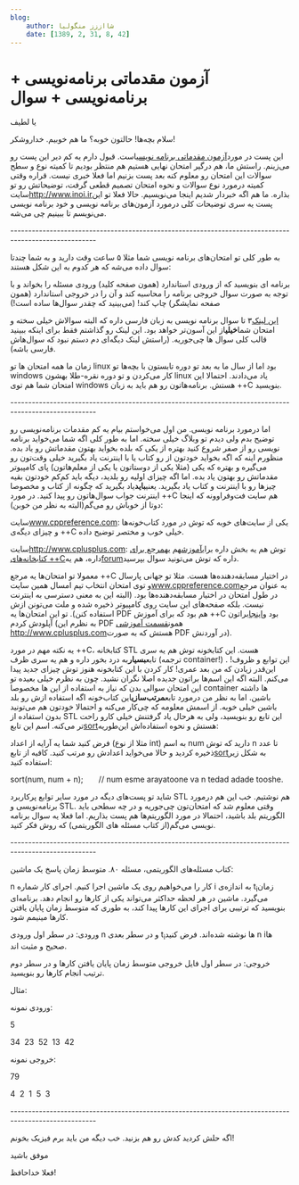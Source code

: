 ```yaml
---
blog:
    author: شااززز منگولیا
    date: [1389, 2, 31, 8, 42]
---
```

# آزمون مقدماتی برنامه‌نویسی + برنامه‌نویسی + سوال

<div class="cnt">
یا لطیف<p>سلام بچه‌ها! حالتون خوبه؟ ما هم خوبیم. خداروشکر!</p>
<p>این پست در مورد<a href="http://www.inoi.ir/%d9%85%d9%82%d8%b1%d8%b1%d8%a7%d8%aa-%d8%a7%d9%84%d9%85%d9%be%db%8c%d8%a7%d8%af-%d9%87%d8%a7%db%8c-%d8%af%d8%a7%d8%ae%d9%84%db%8c/%d8%a2%d8%b2%d9%85%d9%88%d9%86-%d9%85%d9%82%d8%af%d9%85%d8%a7%d8%aa%db%8c-%d8%a8%d8%b1%d9%86%d8%a7%d9%85%d9%87-%d9%86%d9%88%db%8c%d8%b3%db%8c/" target="_blank">آزمون مقدماتی برنامه نویسی</a>است. قبول دارم یه کم دیر این پست رو می‌زینم. راستش ما، هم درگیر امتحان نهایی هستیم هم منتظر بودیم تا کمیته نوع و سطح سوالات این امتحان رو معلوم کنه بعد پست بزنیم اما فعلا خبری نیست. قراره وقتی کمیته درمورد نوع سوالات و نحوه امتحان تصمیم قطعی گرفت، توضیحاتش رو تو سایت<a href="http://www.inoi.ir/" target="_blank">http://www.inoi.ir</a>بذاره. ما هم اگه خبردار شدیم اینجا می‌نویسیم. حالا فعلا تو این پست یه سری توضیحات کلی درمورد آزمون‌های برنامه نویسی و خود برنامه نویسی می‌نویسم تا ببینیم چی می‌شه.</p>
<p>------------------------------------------------------------------------------------------------------</p>
<p>به طور کلی تو امتحان‌های برنامه نویسی شما مثلا ۵ ساعت وقت دارید و به شما چندتا سوال داده می‌شه که هر کدوم به این شکل هستند:</p>
<p>برنامه ای بنویسید که از ورودی استاندارد (همون صفحه کلید) ورودی مسئله را بخواند و با توجه به صورت سوال خروجی برنامه را محاسبه کند و آن را در خروجی استاندارد (همون صفحه نمایشگر) چاپ کند! (می‌بینید که چقدر سوال‌ها ساده است!)</p>
<p><a href="http://www.apio.olympiad.org/2010/apio2010-persian.pdf">این لینک</a>۳ تا سوال برنامه نویسی به زبان فارسی داره که البته سوالاش خیلی سخته و امتحان شما<strong>خیلی</strong>از این آسون‌تر خواهد بود. این لینک رو گذاشتم فقط برای اینکه ببینید قالب کلی سوال ها چی‌جوریه. (راستش لینک دیگه‌ای دم دستم نبود که سوال‌هاش فارسی باشه).</p>
<p>زمان ما همه امتحان ها تو linux بود اما از سال ما به بعد تو دوره تابستون با بچه‌ها تو windows کار می‌کردن و تو دوره نقره-طلا بهشون linux یاد می‌دادند. احتمالا این امتحان شما هم توی windows هستش. برنامه‌هاتون رو هم باید به زبان ++C بنویسید.</p>
<p>------------------------------------------------------------------------------------------------------</p>
<p>اما درمورد برنامه نویسی. من اول می‌خواستم بیام یه کم مقدمات برنامه‌نویسی رو توضیح بدم ولی دیدم تو وبلاگ خیلی سخته. اما به طور کلی اگه شما می‌خواید برنامه نویسی رو از صفر شروع کنید بهتره از یکی که بلده بخواید بهتون مقدماتش رو یاد بده. منظورم اینه که اگه بخواید خودتون از رو کتاب یا با اینترنت یاد بگیرید خیلی وقت‌تون رو می‌گیره و بهتره که یکی (مثلا یکی از دوستاتون یا یکی از معلم‌هاتون) پای کامپیوتر مقدماتش رو بهتون یاد بده. اما اگه چیزای اولیه رو بلدید، دیگه باید کم‌کم خودتون بقیه چیزها رو با اینترنت و کتاب یاد بگیرید. یعنی<strong>باید</strong>یاد بگیرید که چگونه از کتاب و مخصوصا اینترنت جواب سوال‌ها‌تون رو پیدا کنید. در مورد ++C هم سایت فت‌و‌فراوونه که اینجا دوتا از خوباش رو می‌گم(البته به نظر من خوبن):</p>
<p>سایت<a href="http://www.cppreference.com/wiki/" target="_blank">www.cppreference.com</a>: یکی از سایت‌های خوبه که توش در مورد کتاب‌خونه‌ها و چیزای دیگه‌ی ++C خیلی خوب و مختصر توضیح داده.</p>
<p>سایت<a href="http://www.cplusplus.com/" target="_blank">http://www.cplusplus.com</a>: توش هم یه بخش داره برای<a href="http://www.cplusplus.com/doc/tutorial/">آموزش</a>هم یه<a href="http://www.cplusplus.com/reference/">مرجع برای کتابخانه‌های ++C</a>داره، هم یه<a href="http://www.cplusplus.com/forum/">forum</a>داره که توش می‌تونید سوال بپرسید.</p>
<p>معمولا تو امتحان‌ها یه مرجع ++C در اختیار مسابقه‌دهنده‌ها هست. مثلا تو جهانی پارسال و توی امتحان انتخاب تیم امسال همین سایت<a href="http://www.cppreference.com/wiki/" target="_blank">www.cppreference.com</a>به عنوان مرجع در طول امتحان در اختیار
مسابقه‌دهنده‌ها بود. (البته این به معنی دسترسی به اینترنت نیست. بلکه
صفحه‌های این سایت روی کامپیوتر ذخیره شده و ملت می‌تونن ازش استفاده
کنن). تو این امتحان‌ها یه PDF هم بود که برای آموزش ++C بود و<a href="http://users.allamehelli.ir/~a_babayi/shaazzz/cpptutorial.pdf">اینجا</a>براتون آپلودش کردم (به نظرم این PDF همون<a href="http://www.cplusplus.com/doc/tutorial/">قسمت آموزشی http://www.cplusplus.com</a>هستش که به صورت PDF در آوردنش).</p>
<p>یه نکته مهم در مورد ++C، کتابخانه STL هست. این کتابخونه توش هم یه سری تابع<strong>بسیار</strong>به درد بخور داره و هم یه سری ظرف (ترجمه container!) . این توابع و ظروف! این‌قدر زیادن که من بعد عمری! کار کردن با این کتابخونه هنوز توش چیزای جدید پیدا می‌کنم. البته اگه این‌ اسم‌ها براتون جدیده اصلا نگران نشید. چون به نظرم خیلی بعیده تو این امتحان سوالی بدن که نیاز به استفاده از این ها مخصوصا container ها داشته باشین. اما به نظر من درمورد تابع<strong>مرتب‌سازی</strong>این کتاب‌خونه اگه استفاده ازش رو بلد باشین خیلی خوبه. از اسمش معلومه که چی‌کار می‌کنه و احتمالا خودتون هم می‌تونید بدون استفاده از STL این تابع رو بنویسید، ولی به هرحال یاد گرفتنش خیلی کارو راحت تر می‌کنه. اسم این تابع<a href="http://www.cppreference.com/wiki/stl/algorithm/sort">sort</a>هستش و نحوه استفاده‌اش این‌طوریه:</p>
<p>فرض کنید شما یه آرایه از اعداد (مثلا از نوع int) به اسم num دارید که توش n تا عدد ذخیره کردید و حالا می‌خواید اعدادش رو مرتب کنید. کافیه از تابع<a href="http://www.cppreference.com/wiki/stl/algorithm/sort">sort</a>به شکل زیر استفاده کنید:</p>
<p>sort(num, num + n);       // num esme arayatoone va n tedad adade tooshe.</p>
<p>شاید تو پست‌های دیگه در مورد سایر توابع پرکاربرد STL هم نوشتیم. خب این هم درمورد برنامه‌نویسی و STL. وقتی معلوم شد که امتحان‌‌تون چی‌جوریه و در چه سطحی باید الگوریتم بلد باشید، احتمالا در مورد الگوریتم‌ها هم پست بذاریم. اما فعلا یه سوال برنامه نویسی می‌گم(از کتاب مسئله های الگوریتمی) که روش فکر کنید.</p>
<p>------------------------------------------------------------------------------------------------------</p>
<p>کتاب مسئله‌های الگوریتمی، مسئله ۸۰. متوسط زمان پاسخ یک ماشین:</p>
<p>n کار را می‌خواهیم روی یک ماشین اجرا کنیم. اجرای کار شماره ‌i به اندازه‌ی t<sub>i</sub>زمان می‌گیرد. ماشین در هر لحظه حداکثر می‌تواند یکی از کارها رو انجام دهد. برنامه‌ای بنویسید که ترتیبی برای اجرای این کارها پیدا کند، به طوری که متوسط زمان پایان یافتن کارها مینیمم شود.</p>
<p>ورودی: در سطر اول ورودی n و در سطر بعدی t<sub>i</sub>ها نوشته شده‌اند. فرض کنید n iها صحیح و مثبت اند.</p>
<p>خروجی: در سطر اول فایل خروجی متوسط زمان پایان یافتن کارها و در سطر دوم ترتیب انجام کارها رو بنویسید.</p>
<p>مثال:</p>
<p>ورودی نمونه:</p>
<p>5</p>
<p>34  23  52  13  42</p>
<p>خروجی نمونه:</p>
<p>79</p>
<p>4  2  1  5  3</p>
<p>------------------------------------------------------------------------------------------------------</p>
<p>اگه حلش کردید کدش رو هم بزنید. خب دیگه من باید برم فیزیک بخونم!</p>
<p>موفق باشید</p>
<p>فعلا خداحافظ!</p>
<p></p>
</div>
